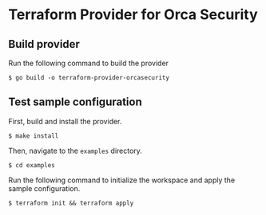 # Terraform Provider for Orca Security


## Build provider

Run the following command to build the provider

```shell
$ go build -o terraform-provider-orcasecurity
```

## Test sample configuration

First, build and install the provider.

```shell
$ make install
```

Then, navigate to the `examples` directory. 

```shell
$ cd examples
```

Run the following command to initialize the workspace and apply the sample configuration.

```shell
$ terraform init && terraform apply
```
